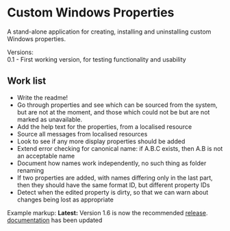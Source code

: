 # Custom Windows Properties

A stand-alone application for creating, installing and uninstalling custom Windows properties.

Versions:   
0.1 - First working version, for testing functionality and usability

## Work list
- Write the readme!
- Go through properties and see which can be sourced from the system, but are not at the moment, and those which could not be but are not marked as unavailable.
- Add the help text for the properties, from a localised resource
- Source all messages from localised resources
- Look to see if any more display properties should be added
- Extend error checking for canonical name: if A.B.C exists, then A.B is not an acceptable name
- Document how names work independently, no such thing as folder renaming
- If two properties are added, with names differing only in the last part, then they should have the same format ID, but different property IDs
- Detect when the edited property is dirty, so that we can warn about changes being lost as appropriate

Example markup:
**Latest:** Version 1.6 is now the recommended [release](../../releases/tag/v1.6).  [documentation](../../wiki) has been updated 
